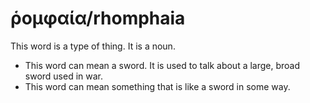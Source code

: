 # ῥομφαία/rhomphaia
This word is a type of thing. It is a noun.

* This word can mean a sword. It is used to talk about a large, broad sword used in war.
* This word can mean something that is like a sword in some way. 
